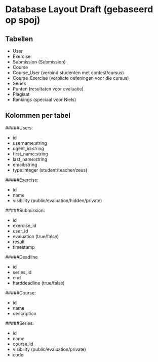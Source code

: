 Database Layout Draft (gebaseerd op spoj)
=========================================

Tabellen
---------
   - User
   - Exercise
   - Submission (Submission)
   - Course
   - Course_User (verbind studenten met contest/cursus)
   - Course_Exercise (verplicte oefeningen voor die cursus)
   - Series
   - Punten (resultaten voor evaluatie)
   - Plagiaat
   - Rankings (speciaal voor Niels)

Kolommen per tabel
------------------
#####Users:
   - id
   - username:string
   - ugent_id:string
   - first_name:string
   - last_name:string
   - email:string
   - type:integer (student/teacher/zeus)

#####Exercise:
   - id
   - name
   - visibility (public/evaluation/hidden/private)

#####Submission:
   - id
   - exercise_id
   - user_id
   - evaluation (true/false)
   - result
   - timestamp

#####Deadline
   - id
   - series_id
   - end
   - harddeadline (true/false)

#####Course:
   - id
   - name
   - description

#####Series:
   - id
   - name
   - course_id
   - visibility (public/evaluation/private)
   - code
